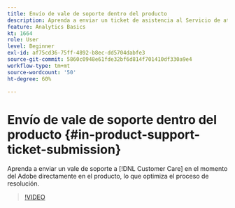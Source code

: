 ```yaml
---
title: Envío de vale de soporte dentro del producto
description: Aprenda a enviar un ticket de asistencia al Servicio de atención al cliente en Adobe directamente desde el producto, directamente desde el producto, agilizando el proceso hacia la resolución.
feature: Analytics Basics
kt: 1664
role: User
level: Beginner
exl-id: af75cd36-75ff-4892-b8ec-dd5704dabfe3
source-git-commit: 5860c0948e61fde32bf6d814f701410df330a9e4
workflow-type: tm+mt
source-wordcount: '50'
ht-degree: 60%

---
```


# Envío de vale de soporte dentro del producto {#in-product-support-ticket-submission}

Aprenda a enviar un vale de soporte a [!DNL Customer Care] en el momento del Adobe directamente en el producto, lo que optimiza el proceso de resolución.

>[!VIDEO](https://video.tv.adobe.com/v/3430054/?quality=12&learn=on&captions=spa)
